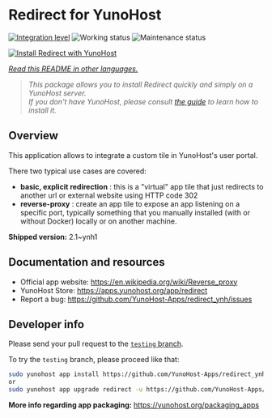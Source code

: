 <!--
N.B.: This README was automatically generated by <https://github.com/YunoHost/apps/tree/master/tools/readme_generator>
It shall NOT be edited by hand.
-->

# Redirect for YunoHost

[![Integration level](https://dash.yunohost.org/integration/redirect.svg)](https://ci-apps.yunohost.org/ci/apps/redirect/) ![Working status](https://ci-apps.yunohost.org/ci/badges/redirect.status.svg) ![Maintenance status](https://ci-apps.yunohost.org/ci/badges/redirect.maintain.svg)

[![Install Redirect with YunoHost](https://install-app.yunohost.org/install-with-yunohost.svg)](https://install-app.yunohost.org/?app=redirect)

*[Read this README in other languages.](./ALL_README.md)*

> *This package allows you to install Redirect quickly and simply on a YunoHost server.*  
> *If you don't have YunoHost, please consult [the guide](https://yunohost.org/install) to learn how to install it.*

## Overview

This application allows to integrate a custom tile in YunoHost's user portal.

There two typical use cases are covered:
- **basic, explicit redirection** : this is a "virtual" app tile that just redirects to another url or external website using HTTP code 302
- **reverse-proxy** : create an app tile to expose an app listening on a specific port, typically something that you manually installed (with or without Docker) locally or on another machine.


**Shipped version:** 2.1~ynh1
## Documentation and resources

- Official app website: <https://en.wikipedia.org/wiki/Reverse_proxy>
- YunoHost Store: <https://apps.yunohost.org/app/redirect>
- Report a bug: <https://github.com/YunoHost-Apps/redirect_ynh/issues>

## Developer info

Please send your pull request to the [`testing` branch](https://github.com/YunoHost-Apps/redirect_ynh/tree/testing).

To try the `testing` branch, please proceed like that:

```bash
sudo yunohost app install https://github.com/YunoHost-Apps/redirect_ynh/tree/testing --debug
or
sudo yunohost app upgrade redirect -u https://github.com/YunoHost-Apps/redirect_ynh/tree/testing --debug
```

**More info regarding app packaging:** <https://yunohost.org/packaging_apps>
